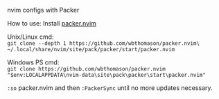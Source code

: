 nvim configs with Packer

How to use:
Install [packer.nvim](https://github.com/wbthomason/packer.nvim)

Unix/Linux cmd:<br> 
``git clone --depth 1 https://github.com/wbthomason/packer.nvim\  
~/.local/share/nvim/site/pack/packer/start/packer.nvim``

Windows PS cmd:<br> 
``git clone https://github.com/wbthomason/packer.nvim "$env:LOCALAPPDATA\nvim-data\site\pack\packer\start\packer.nvim"``

`:so` packer.nvim and then `:PackerSync` until no more updates necessary.
